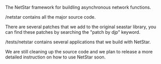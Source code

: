 The NetStar framework for buildling asynchronous network functions.

/netstar contains all the major source code.

There are several patches that we add to the original seastar library, you can find these patches by searching
the "patch by djp" keyword.

/tests/netstar contains several applications that we build with NetStar. 

We are still cleaning up the source code and we plan to release a more detailed instruction on how to use NetStar soon.
